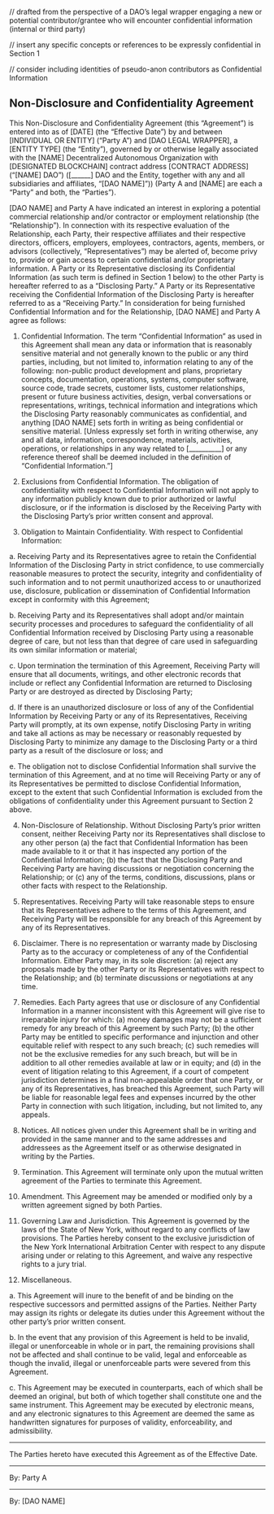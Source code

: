 // drafted from the perspective of a DAO’s legal wrapper engaging a new or potential contributor/grantee who will encounter confidential information (internal or third party)

// insert any specific concepts or references to be expressly confidential in Section 1

// consider including identities of pseudo-anon contributors as Confidential Information

## Non-Disclosure and Confidentiality Agreement

This Non-Disclosure and Confidentiality Agreement (this “Agreement”) is entered into as of [DATE] (the “Effective Date”) by and between [INDIVIDUAL OR ENTITY] (“Party A”) and [DAO LEGAL WRAPPER], a [ENTITY TYPE] (the “Entity”), governed by or otherwise legally associated with the [NAME] Decentralized Autonomous Organization with [DESIGNATED BLOCKCHAIN] contract address [CONTRACT ADDRESS] (“[NAME] DAO”) ([______] DAO and the Entity, together with any and all subsidiaries and affiliates, “[DAO NAME]”)) (Party A and [NAME] are each a “Party” and both, the “Parties”).

[DAO NAME] and Party A have indicated an interest in exploring a potential commercial relationship and/or contractor or employment relationship (the “Relationship”). In connection with its respective evaluation of the Relationship, each Party, their respective affiliates and their respective directors, officers, employers, employees, contractors, agents, members, or advisors (collectively, “Representatives”) may be alerted of, become privy to, provide or gain access to certain confidential and/or proprietary information. A Party or its Representative disclosing its Confidential Information (as such term is defined in Section 1 below) to the other Party is hereafter referred to as a “Disclosing Party.” A Party or its Representative receiving the Confidential Information of the Disclosing Party is hereafter referred to as a “Receiving Party.” In consideration for being furnished Confidential Information and for the Relationship, [DAO NAME] and Party A agree as follows:

1.	Confidential Information. The term “Confidential Information” as used in this Agreement shall mean any data or information that is reasonably sensitive material and not generally known to the public or any third parties, including, but not limited to, information relating to any of the following: non-public product development and plans, proprietary concepts, documentation, operations, systems, computer software, source code, trade secrets, customer lists, customer relationships, present or future business activities, design, verbal conversations or representations, writings, technical information and integrations which the Disclosing Party reasonably communicates as confidential, and anything [DAO NAME] sets forth in writing as being confidential or sensitive material. [Unless expressly set forth in writing otherwise, any and all data, information, correspondence, materials, activities, operations, or relationships in any way related to [__________] or any reference thereof shall be deemed included in the definition of “Confidential Information.”]

2.	Exclusions from Confidential Information. The obligation of confidentiality with respect to Confidential Information will not apply to any information publicly known due to prior authorized or lawful disclosure, or if the information is disclosed by the Receiving Party with the Disclosing Party’s prior written consent and approval.

3.	Obligation to Maintain Confidentiality. With respect to Confidential Information:

a.	Receiving Party and its Representatives agree to retain the Confidential Information of the Disclosing Party in strict confidence, to use commercially reasonable measures to protect the security, integrity and confidentiality of such information and to not permit unauthorized access to or unauthorized use, disclosure, publication or dissemination of Confidential Information except in conformity with this Agreement;

b.	Receiving Party and its Representatives shall adopt and/or maintain security processes and procedures to safeguard the confidentiality of all Confidential Information received by Disclosing Party using a reasonable degree of care, but not less than that degree of care used in safeguarding its own similar information or material;

c.	Upon termination the termination of this Agreement, Receiving Party will ensure that all documents, writings, and other electronic records that include or reflect any Confidential Information are returned to Disclosing Party or are destroyed as directed by Disclosing Party;

d.	If there is an unauthorized disclosure or loss of any of the Confidential Information by Receiving Party or any of its Representatives, Receiving Party will promptly, at its own expense, notify Disclosing Party in writing and take all actions as may be necessary or reasonably requested by Disclosing Party to minimize any damage to the Disclosing Party or a third party as a result of the disclosure or loss; and 

e.	The obligation not to disclose Confidential Information shall survive the termination of this Agreement, and at no time will Receiving Party or any of its Representatives be permitted to disclose Confidential Information, except to the extent that such Confidential Information is excluded from the obligations of confidentiality under this Agreement pursuant to Section 2 above.

4.	Non-Disclosure of Relationship. Without Disclosing Party’s prior written consent, neither Receiving Party nor its Representatives shall disclose to any other person (a) the fact that Confidential Information has been made available to it or that it has inspected any portion of the Confidential Information; (b) the fact that the Disclosing Party and Receiving Party are having discussions or negotiation concerning the Relationship; or (c) any of the terms, conditions, discussions, plans or other facts with respect to the Relationship.

5.	Representatives.  Receiving Party will take reasonable steps to ensure that its Representatives adhere to the terms of this Agreement, and Receiving Party will be responsible for any breach of this Agreement by any of its Representatives.

6.	Disclaimer. There is no representation or warranty made by Disclosing Party as to the accuracy or completeness of any of the Confidential Information. Either Party may, in its sole discretion: (a) reject any proposals made by the other Party or its Representatives with respect to the Relationship; and (b) terminate discussions or negotiations at any time.

7.	Remedies. Each Party agrees that use or disclosure of any Confidential Information in a manner inconsistent with this Agreement will give rise to irreparable injury for which: (a) money damages may not be a sufficient remedy for any breach of this Agreement by such Party; (b) the other Party may be entitled to specific performance and injunction and other equitable relief with respect to any such breach; (c) such remedies will not be the exclusive remedies for any such breach, but will be in addition to all other remedies available at law or in equity; and (d) in the event of litigation relating to this Agreement, if a court of competent jurisdiction determines in a final non-appealable order that one Party, or any of its Representatives, has breached this Agreement, such Party will be liable for reasonable legal fees and expenses incurred by the other Party in connection with such litigation, including, but not limited to, any appeals.

8.	Notices. All notices given under this Agreement shall be in writing and provided in the same manner and to the same addresses and addressees as the Agreement itself or as otherwise designated in writing by the Parties.

9.	Termination. This Agreement will terminate only upon the mutual written agreement of the Parties to terminate this Agreement.

10.	Amendment. This Agreement may be amended or modified only by a written agreement signed by both Parties.

11.	Governing Law and Jurisdiction. This Agreement is governed by the laws of the State of New York, without regard to any conflicts of law provisions. The Parties hereby consent to the exclusive jurisdiction of the New York International Arbitration Center with respect to any dispute arising under or relating to this Agreement, and waive any respective rights to a jury trial. 

12.	Miscellaneous. 

a.	This Agreement will inure to the benefit of and be binding on the respective successors and permitted assigns of the Parties. Neither Party may assign its rights or delegate its duties under this Agreement without the other party’s prior written consent. 

b.	In the event that any provision of this Agreement is held to be invalid, illegal or unenforceable in whole or in part, the remaining provisions shall not be affected and shall continue to be valid, legal and enforceable as though the invalid, illegal or unenforceable parts were severed from this Agreement. 

c.	This Agreement may be executed in counterparts, each of which shall be deemed an original, but both of which together shall constitute one and the same instrument. This Agreement may be executed by electronic means, and any electronic signatures to this Agreement are deemed the same as handwritten signatures for purposes of validity, enforceability, and admissibility.


*****************************************************



The Parties hereto have executed this Agreement as of the Effective Date.



________
By: 
Party A


________
By: 
[DAO NAME]
